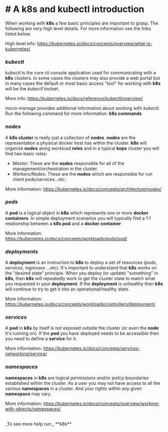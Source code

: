 # # A **k8s** and **kubectl** introduction

When working with **k8s** a few basic principles are important to grasp. The following are _very_ high level details. For more information see the links listed below.<br>

High level info:
https://kubernetes.io/docs/concepts/overview/what-is-kubernetes/

### _kubectl_

_kubectl_ is the core cli console application used for communicating with a **k8s** clusters. In some cases the clusters may also provide a web portal but in many cases the default or most basic access "tool" for working with **k8s** will be the _kubectl_ toolset.<br>

More info:
https://kubernetes.io/docs/reference/kubectl/overview/<br>

_micro-manage_ provides additional information about working with _kubectl_. Run the following command for more information: **k8s commands**

### _nodes_

A **k8s cluster** is really just a collection of **nodes**. **nodes** are the representation a physical docker host has within the cluster. **k8s** will organize **nodes** along workload **roles** and in a typical **kops** cluster you will find two basic roles:<br>

- _Master_: These are the **nodes** responsible for all of the management/orchestration in the cluster.
- _Workers/Nodes_: These are the **nodes** which are responsible for run client pods/services...etc.<br>

More information:
https://kubernetes.io/docs/concepts/architecture/nodes/

### _pods_

A **pod** is a logical object in **k8s** which represents one or more **docker containers**. In simple deployment scenarios you will typically find a 1:1 relationship between a **k8s pod** and a **docker container**<br>

More information:
https://kubernetes.io/docs/concepts/workloads/pods/pod/

### _deployments_

A **deployment** is an instruction to **k8s** to deploy a set of resources (_pods_, _services_, _ingresses_ ...etc). It's important to understand that **k8s** works on the "desired state" principle. When you deploy (or update) "something" in **k8s**, then **k8s** will repeatedly work to get the cluster state to match what you requested in your **deployment**. If the **deployment** is unhealthy then **k8s** will continue to try to get it into an operational/healthy state.<br>

More information:
https://kubernetes.io/docs/concepts/workloads/controllers/deployment/

### _services_

A **pod** in **k8s** by itself is not exposed outside the cluster (or even the **node** it's running on). If the **pod** you have deployed needs to be accessible then you need to define a **service** for it.<br>

More information:
https://kubernetes.io/docs/concepts/services-networking/service/

### _namespaces_

**namespaces** in **k8s** are logical *permissions and/or policy* boundaries established within the cluster. As a user you may not have access to all the various **namespaces** in a cluster. And your rights within any given **namespace** may vary.<br>

More information:
https://kubernetes.io/docs/concepts/overview/working-with-objects/namespaces/

<br>
_To see more help run:_ **k8s**